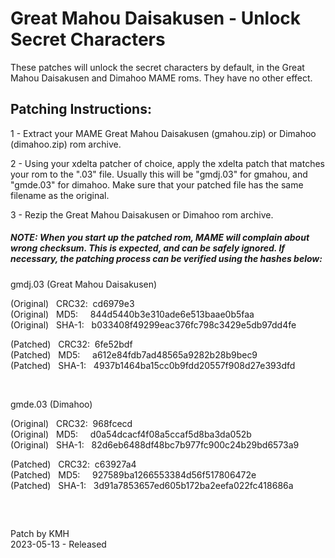 # **Great Mahou Daisakusen - Unlock Secret Characters**

These patches will unlock the secret characters by default, in the Great Mahou Daisakusen and Dimahoo MAME roms. They have no other effect.

## Patching Instructions:

1 - Extract your MAME Great Mahou Daisakusen (gmahou.zip) or Dimahoo (dimahoo.zip) rom archive.

2 - Using your xdelta patcher of choice, apply the xdelta patch that matches your rom to the ".03" file. Usually this will be "gmdj.03" for gmahou, and "gmde.03" for dimahoo. Make sure that your patched file has the same filename as the original.

3 - Rezip the Great Mahou Daisakusen or Dimahoo rom archive.
  
  
##### NOTE: When you start up the patched rom, MAME will complain about wrong checksum. This is expected, and can be safely ignored. If necessary, the patching process can be verified using the hashes below:
  
gmdj.03 (Great Mahou Daisakusen)

(Original) &nbsp; CRC32:&nbsp; cd6979e3  
(Original) &nbsp; MD5:  &nbsp; &nbsp;   844d5440b3e310ade6e513baae0b5faa  
(Original) &nbsp; SHA-1: &nbsp; b033408f49299eac376fc798c3429e5db97dd4fe     
  
(Patched) &nbsp; CRC32:&nbsp; 6fe52bdf  
(Patched) &nbsp; MD5:  &nbsp; &nbsp;   a612e84fdb7ad48565a9282b28b9bec9  
(Patched) &nbsp;  SHA-1: &nbsp; 4937b1464ba15cc0b9fdd20557f908d27e393dfd  

&nbsp; &nbsp;  

gmde.03 (Dimahoo)

(Original) &nbsp; CRC32:&nbsp; 968fcecd  
(Original) &nbsp; MD5:  &nbsp; &nbsp;   d0a54dcacf4f08a5ccaf5d8ba3da052b  
(Original) &nbsp; SHA-1: &nbsp; 82d6eb6488df48bc7b977fc900c24b29bd6573a9  
  
(Patched) &nbsp; CRC32:&nbsp; c63927a4  
(Patched) &nbsp; MD5:  &nbsp; &nbsp;   927589ba1266553384d56f517806472e  
(Patched) &nbsp;  SHA-1: &nbsp; 3d91a7853657ed605b172ba2eefa022fc418686a  

&nbsp;
##

Patch by KMH  
2023-05-13 - Released
